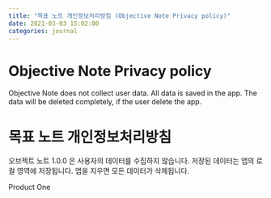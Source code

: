 ```yaml
---
title: "목표 노트 개인정보처리방침 (Objective Note Privacy policy)"
date: 2021-03-03 15:02:00
categories: journal
---
```


# Objective Note Privacy policy

Objective Note does not collect user data. All data is saved in the app. The data will be deleted completely, if the user delete the app.

# 목표 노트 개인정보처리방침

오브젝트 노트 1.0.0 은 사용자의 데이터를 수집하지 않습니다. 저장된 데이터는 앱의 로컬 영역에 저장됩니다. 앱을 지우면 모든 데이터가 삭제됩니다.

Product One
